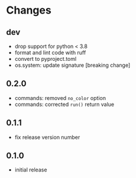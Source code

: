 # Changes

## dev

* drop support for python < 3.8
* format and lint code with ruff
* convert to pyproject.toml
* os.system: update signature [breaking change]

## 0.2.0

* commands: removed `no_color` option
* commands: corrected `run()` return value

## 0.1.1

* fix release version number

## 0.1.0

* initial release

